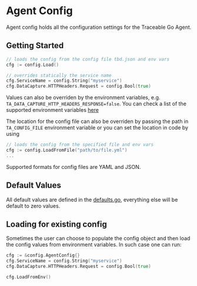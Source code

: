 # Agent Config

Agent config holds all the configuration settings for the Traceable Go Agent.

## Getting Started

```go
// loads the config from the config file tbd.json and env vars
cfg := config.Load()

// overrides statically the service name
cfg.ServiceName = config.String("myservice")
cfg.DataCapture.HTTPHeaders.Request = config.Bool(true)
```

Values can also be overriden by the environment variables, e.g. `TA_DATA_CAPTURE_HTTP_HEADERS_RESPONSE=false`. You can check a list of the supported environment variables [here](https://github.com/Traceableai/agent-config/blob/main/ENV_VARS.md)

The location for the config file can also be overriden by passing the path in `TA_CONFIG_FILE` environment variable or you can set the location in code by using

```go
// loads the config from the specified file and env vars
cfg := config.LoadFromFile("path/to/file.yml")
...
```

Supported formats for config files are YAML and JSON.

## Default Values

All default values are defined in the [defaults.go](./defaults.go), everything else will be default to zero values.

## Loading for existing config

Sometimes the user can choose to populate the config object and then load the config values
from environment variables. In such case one can run:

```go
cfg := &config.AgentConfig{}
cfg.ServiceName = config.String("myservice")
cfg.DataCapture.HTTPHeaders.Request = config.Bool(true)

cfg.LoadFromEnv()
```
